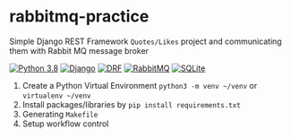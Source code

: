 # rabbitmq-practice
Simple Django REST Framework `Quotes/Likes` project and communicating them with Rabbit MQ message broker

[![Python 3.8](https://img.shields.io/badge/python-3.8-blue.svg?logo=Python&logoColor=yellow)](https://www.python.org/downloads/release/python-360/)
[![Django](https://img.shields.io/badge/Django-4.1.2-success.svg?style=flat&logo=Django&logoColor=success)](https://www.djangoproject.com/)
[![DRF](https://img.shields.io/badge/DRF-3.14.0-red.svg?style=flat)](https://www.django-rest-framework.org/)
[![RabbitMQ](https://img.shields.io/badge/RabbitMQ-3.11.0-important.svg?style=flat&logo=rabbitmq&)](https://www.rabbitmq.com/)
[![SQLite](https://img.shields.io/badge/sqlite-3.31.1-informational.svg?style=flat&logo=sqlite&logoColor=4c84ed)](https://www.sqlite.org/index.html)


1. Create a Python Virtual Environment `python3 -m venv ~/venv` or `virtualenv ~/venv`
2. Install packages/libraries by `pip install requirements.txt`
3. Generating  `Makefile`
4. Setup workflow control